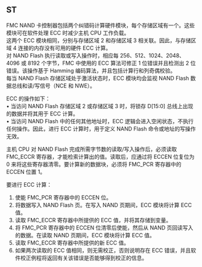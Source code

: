 ## ST

FMC NAND 卡控制器包括两个纠错码计算硬件模块，每个存储区域有一个。这些模块可在软件处理 ECC 时减少主机 CPU 工作负载。  
这两个 ECC 模块相同，分别与存储区域 2 和存储区域 3 相关联。因此，与存储区域 4 连接的内存没有可用的硬件 ECC 计算。  
对 NAND Flash 执行读取或写入操作时，相应每 256、512、1024、2048、4096 或 8192 个字节，FMC 中使用的 ECC 算法可修正 1 位错误并且检测出 2 位错误。该操作基于 Hamming 编码算法，并且包括计算行和列奇偶校验。  
每当 NAND Flash 存储区域处于激活状态时，ECC 模块均会监视 NAND Flash 数据总线和读/写信号（NCE 和 NWE）。

ECC 的操作如下：  
• 当访问 NAND Flash 存储区域 2 或存储区域 3 时，将锁存 D[15:0] 总线上出现的数据并将其用于 ECC 计算。  
• 当访问 NAND Flash 中的任何其他地址时，ECC 逻辑会进入空闲状态，不执行任何操作。因此，进行 ECC 计算时，用于定义 NAND Flash 命令或地址的写操作无效。

主机 CPU 对 NAND Flash 完成所需字节数的读取/写入操作后，必须读取 FMC_ECCR 寄存器，才能检索计算出的值。读取后，应通过将 ECCEN 位复位为 0 来将这些寄存器清零。要计算新的数据块，必须将 FMC_PCR 寄存器中的 ECCEN 位置 1。

要进行 ECC 计算：
1. 使能 FMC_PCR 寄存器中的 ECCEN 位。
2. 将数据写入 NAND Flash 页。在写入 NAND 页期间，ECC 模块将计算 ECC 值。
3. 读取 FMC_ECCR 寄存器中所提供的 ECC 值，并将其存储到变量。
4. 将 FMC_PCR 寄存器中的 ECCEN 位清零后使能，然后从 NAND 页回读写入的数据。在读取 NAND 页期间，ECC 模块将计算 ECC 值。
5. 读取 FMC_ECCR 寄存器中所提供的新 ECC 值。
6. 如果两次读取的 ECC 值相同，则无需校正，否则说明存在 ECC 错误，并且软件校正例程将返回有关该错误是否能够得到校正的信息。
